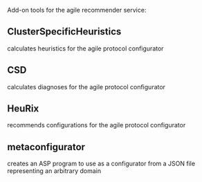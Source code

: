 Add-on tools for the agile recommender service:

## ClusterSpecificHeuristics
calculates heuristics for the agile protocol configurator

## CSD
calculates diagnoses for the agile protocol configurator

## HeuRix
recommends configurations for the agile protocol configurator

## metaconfigurator
creates an ASP program to use as a configurator from a JSON file representing an arbitrary domain
